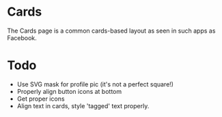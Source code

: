 # Cards

The Cards page is a common cards-based layout as seen in such apps as Facebook.


# Todo

- Use SVG mask for profile pic (it's not a perfect square!)
- Properly align button icons at bottom
- Get proper icons
- Align text in cards, style 'tagged' text properly.